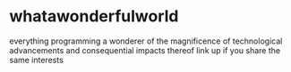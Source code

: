 # whatawonderfulworld
everything programming
a wonderer of the magnificence of technological advancements and consequential impacts thereof
link up if you share the same interests
